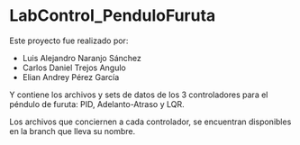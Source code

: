 # LabControl_PenduloFuruta

Este proyecto fue realizado por:
 - Luis Alejandro Naranjo Sánchez
 - Carlos Daniel Trejos Angulo
 - Elian Andrey Pérez García

Y contiene los archivos y sets de datos de los 3 controladores para el péndulo de furuta: PID, Adelanto-Atraso y LQR. 

Los archivos que conciernen a cada controlador, se encuentran disponibles en la branch que lleva su nombre.
